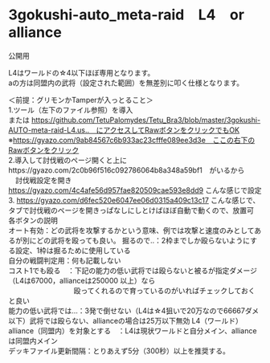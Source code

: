 # 3gokushi-auto_meta-raid　L4　or　alliance
公開用

L4はワールドの☆4以下ほぼ専用となります。<br>
aの方は同盟内の武将（設定された範囲）を無差別に叩く仕様となります。<br>

＜前提：グリモンかTamperが入っとること＞<br>
1.ツール（左下のファイル参照）を導入<br>
または https://github.com/TetuPalomydes/Tetu_Bra3/blob/master/3gokushi-AUTO-meta-raid-L4.us..　にアクセスしてRawボタンをクリックでもOK<br>
 ※https://gyazo.com/9ab84567c6b933ac23cfffe089ee3d3e　ここの右下のRawボタンをクリック  <br>
2.導入して討伐戦のページ開くと上にhttps://gyazo.com/2c0b96f516c092786064b8a348a59bf1　がいるから<br>
　討伐戦設定を開き　https://gyazo.com/4c4afe56d957fae820509cae593e8dd9 こんな感じで設定<br>
3.    https://gyazo.com/d6fec520e6047ee06d0315a409c13c17 こんな感じで、タブで討伐戦のページを開きっぱなしにしとけばほぼ自動で動くので、放置可<br>
各ボタンの説明<br>
オート有効：どの武将を攻撃するかという意味、例では攻撃と速度のみとしてあるが別にどの武将を殴っても良い。
掘るので..：2枠までしか殴らないようにする設定、1枠は掘るために使用している<br>
自分の戦闘判定用：何も記載しない<br>
コスト1でも殴る　：下記の能力の低い武将では殴らないと被るが指定ダメージ（L4は67000，allianceは250000 以上）なら<br>
　　　　　　　　　 殴ってくれるので育っているのがいればチェックしておくと良い<br>
能力の低い武将では...：3発で倒せない（L4は☆4狙いで20万なので66667ダメ以下）武将では殴らない、allianceの場合は25万以下無効
L4（ワールド）alliance（同盟内）を対象とする　：L4は現状ワールドと自分メイン、allianceは同盟内メイン<br>
デッキファイル更新間隔：とりあえず5分（300秒）以上を推奨する。<br>
